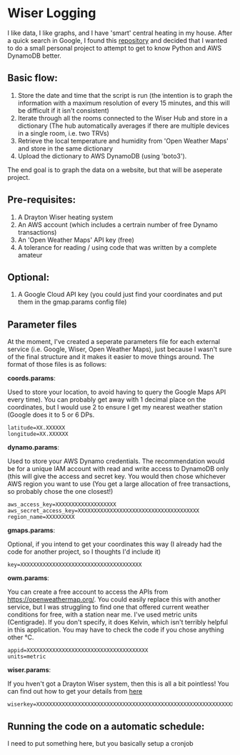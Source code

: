 # Wiser Logging

I like data, I like graphs, and I have 'smart' central heating in my house. After a quick search in Google, I found this [repository](https://github.com/asantaga/wiserHomeAssistantPlatform) and decided that I wanted to do a small personal project to attempt to get to know Python and AWS DynamoDB better. 

## Basic flow:

1) Store the date and time that the script is run (the intention is to graph the information with a maximum resolution of every 15 minutes, and this will be difficult if it isn't consistent)
2) Iterate through all the rooms connected to the Wiser Hub and store in a dictionary (The hub automatically averages if there are multiple devices in a single room, i.e. two TRVs)
3) Retrieve the local temperature and humidity from 'Open Weather Maps' and store in the same dictionary
4) Upload the dictionary to AWS DynamoDB (using 'boto3').

The end goal is to graph the data on a website, but that will be aseperate project.

## Pre-requisites:
1. A Drayton Wiser heating system
2. An AWS account (which includes a certrain number of free Dynamo transactions)
3. An 'Open Weather Maps' API key (free)
4. A tolerance for reading / using code that was written by a complete amateur

## Optional:
1) A Google Cloud API key (you could just find your coordinates and put them in the gmap.params config file)

## Parameter files

At the moment, I've created a seperate parameters file for each external service (i.e. Google, Wiser, Open Weather Maps), just because I wasn't sure of the final structure and it makes it easier to move things around. The format of those files is as follows:

**coords.params**:

Used to store your location, to avoid having to query the Google Maps API every time). You can probably get away with 1 decimal place on the coordinates, but I would use 2 to ensure I get my nearest weather station (Google does it to 5 or 6 DPs.

```
latitude=XX.XXXXXX
longitude=XX.XXXXXX
```

**dynamo.params**:

Used to store your AWS Dynamo credentials. The recommendation would be for a unique IAM account with read and write access to DynamoDB only (this will give the access and secret key. You would then chose whichever AWS region you want to use (You get a large allocation of free transactions, so probably chose the one closest!)

```
aws_access_key=XXXXXXXXXXXXXXXXXXX
aws_secret_access_key=XXXXXXXXXXXXXXXXXXXXXXXXXXXXXXXXXXXXXX
region_name=XXXXXXXXX
```

**gmaps.params**:

Optional, if you intend to get your coordinates this way (I already had the code for another project, so I thoughts I'd include it)

```
key=XXXXXXXXXXXXXXXXXXXXXXXXXXXXXXXXXXXXXX
```

**owm.params**:

You can create a free account to access the APIs from https://openweathermap.org/. You could easily replace this with another service, but I was struggling to find one that offered current weather conditions for free, with a station near me.
I've used metric units (Centigrade). If you don't specify, it does Kelvin, which isn't terribly helpful in this application. You may have to check the code if you chose anything other °C.

```
appid=XXXXXXXXXXXXXXXXXXXXXXXXXXXXXXXXXXXXXX
units=metric
```

**wiser.params**:

If you hven't got a Drayton Wiser system, then  this is all a bit pointless! You can find out how to get your details from [here](https://it.knightnet.org.uk/kb/nr-qa/drayton-wiser-heating-control/#controlling-the-system)

```
wiserkey=XXXXXXXXXXXXXXXXXXXXXXXXXXXXXXXXXXXXXXXXXXXXXXXXXXXXXXXXXXXXXXXXXXXXXXXXXXXXXXXXXXXXXXXXXXXXXXXXXXXXXXXXXXXXXXXXXX
```

## Running the code on a automatic schedule:

I need to put something here, but you basically setup a cronjob

